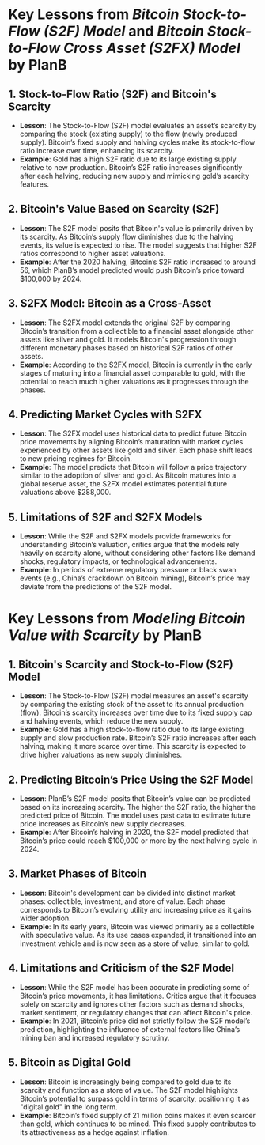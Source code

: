 # Key Lessons from *Bitcoin Stock-to-Flow (S2F) Model* and *Bitcoin Stock-to-Flow Cross Asset (S2FX) Model* by PlanB

## 1. Stock-to-Flow Ratio (S2F) and Bitcoin's Scarcity
- **Lesson**: The Stock-to-Flow (S2F) model evaluates an asset’s scarcity by comparing the stock (existing supply) to the flow (newly produced supply). Bitcoin’s fixed supply and halving cycles make its stock-to-flow ratio increase over time, enhancing its scarcity.
- **Example**: Gold has a high S2F ratio due to its large existing supply relative to new production. Bitcoin’s S2F ratio increases significantly after each halving, reducing new supply and mimicking gold’s scarcity features.

## 2. Bitcoin's Value Based on Scarcity (S2F)
- **Lesson**: The S2F model posits that Bitcoin's value is primarily driven by its scarcity. As Bitcoin’s supply flow diminishes due to the halving events, its value is expected to rise. The model suggests that higher S2F ratios correspond to higher asset valuations.
- **Example**: After the 2020 halving, Bitcoin’s S2F ratio increased to around 56, which PlanB’s model predicted would push Bitcoin’s price toward $100,000 by 2024.

## 3. S2FX Model: Bitcoin as a Cross-Asset
- **Lesson**: The S2FX model extends the original S2F by comparing Bitcoin’s transition from a collectible to a financial asset alongside other assets like silver and gold. It models Bitcoin's progression through different monetary phases based on historical S2F ratios of other assets.
- **Example**: According to the S2FX model, Bitcoin is currently in the early stages of maturing into a financial asset comparable to gold, with the potential to reach much higher valuations as it progresses through the phases.

## 4. Predicting Market Cycles with S2FX
- **Lesson**: The S2FX model uses historical data to predict future Bitcoin price movements by aligning Bitcoin’s maturation with market cycles experienced by other assets like gold and silver. Each phase shift leads to new pricing regimes for Bitcoin.
- **Example**: The model predicts that Bitcoin will follow a price trajectory similar to the adoption of silver and gold. As Bitcoin matures into a global reserve asset, the S2FX model estimates potential future valuations above $288,000.

## 5. Limitations of S2F and S2FX Models
- **Lesson**: While the S2F and S2FX models provide frameworks for understanding Bitcoin’s valuation, critics argue that the models rely heavily on scarcity alone, without considering other factors like demand shocks, regulatory impacts, or technological advancements.
- **Example**: In periods of extreme regulatory pressure or black swan events (e.g., China’s crackdown on Bitcoin mining), Bitcoin’s price may deviate from the predictions of the S2F model.
# Key Lessons from *Modeling Bitcoin Value with Scarcity* by PlanB

## 1. Bitcoin's Scarcity and Stock-to-Flow (S2F) Model
- **Lesson**: The Stock-to-Flow (S2F) model measures an asset's scarcity by comparing the existing stock of the asset to its annual production (flow). Bitcoin’s scarcity increases over time due to its fixed supply cap and halving events, which reduce the new supply.
- **Example**: Gold has a high stock-to-flow ratio due to its large existing supply and slow production rate. Bitcoin’s S2F ratio increases after each halving, making it more scarce over time. This scarcity is expected to drive higher valuations as new supply diminishes.

## 2. Predicting Bitcoin’s Price Using the S2F Model
- **Lesson**: PlanB’s S2F model posits that Bitcoin’s value can be predicted based on its increasing scarcity. The higher the S2F ratio, the higher the predicted price of Bitcoin. The model uses past data to estimate future price increases as Bitcoin’s new supply decreases.
- **Example**: After Bitcoin’s halving in 2020, the S2F model predicted that Bitcoin’s price could reach $100,000 or more by the next halving cycle in 2024.

## 3. Market Phases of Bitcoin
- **Lesson**: Bitcoin's development can be divided into distinct market phases: collectible, investment, and store of value. Each phase corresponds to Bitcoin’s evolving utility and increasing price as it gains wider adoption.
- **Example**: In its early years, Bitcoin was viewed primarily as a collectible with speculative value. As its use cases expanded, it transitioned into an investment vehicle and is now seen as a store of value, similar to gold.

## 4. Limitations and Criticism of the S2F Model
- **Lesson**: While the S2F model has been accurate in predicting some of Bitcoin’s price movements, it has limitations. Critics argue that it focuses solely on scarcity and ignores other factors such as demand shocks, market sentiment, or regulatory changes that can affect Bitcoin's price.
- **Example**: In 2021, Bitcoin’s price did not strictly follow the S2F model’s prediction, highlighting the influence of external factors like China’s mining ban and increased regulatory scrutiny.

## 5. Bitcoin as Digital Gold
- **Lesson**: Bitcoin is increasingly being compared to gold due to its scarcity and function as a store of value. The S2F model highlights Bitcoin’s potential to surpass gold in terms of scarcity, positioning it as "digital gold" in the long term.
- **Example**: Bitcoin’s fixed supply of 21 million coins makes it even scarcer than gold, which continues to be mined. This fixed supply contributes to its attractiveness as a hedge against inflation.
